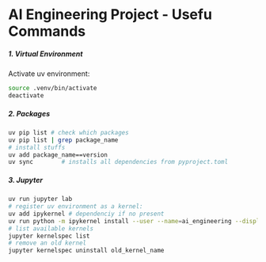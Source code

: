 # AI Engineering Project - Usefu Commands

##### 1. Virtual Environment

Activate uv environment:
```bash
source .venv/bin/activate  
deactivate

```
##### 2. Packages
```bash
uv pip list # check which packages
uv pip list | grep package_name
# install stuffs
uv add package_name==version
uv sync        # installs all dependencies from pyproject.toml
```

##### 3. Jupyter
```bash
uv run jupyter lab
# register uv environment as a kernel:
uv add ipykernel # dependenciy if no present
uv run python -m ipykernel install --user --name=ai_engineering --display-name "Python (ai_engineering)"
# list available kernels
jupyter kernelspec list
# remove an old kernel
jupyter kernelspec uninstall old_kernel_name
```